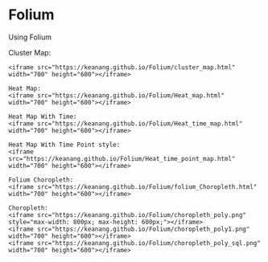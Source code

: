 # Folium
Using Folium

Cluster Map: 


<hide>
  <su>

    <iframe src="https://keanang.github.io/Folium/cluster_map.html" width="700" height="600"></iframe>

    Heat Map:
    <iframe src="https://keanang.github.io/Folium/Heat_map.html" width="700" height="600"></iframe>

    Heat Map With Time:
    <iframe src="https://keanang.github.io/Folium/Heat_time_map.html" width="700" height="600"></iframe>

    Heat Map With Time Point style:
    <iframe src="https://keanang.github.io/Folium/Heat_time_point_map.html" width="700" height="600"></iframe>

    Folium Choropleth:
    <iframe src="https://keanang.github.io/Folium/folium_Choropleth.html" width="700" height="600"></iframe>

    Choropleth:
    <iframe src="https://keanang.github.io/Folium/choropleth_poly.png" style="max-width: 800px; max-height: 600px;"></iframe>
    <iframe src="https://keanang.github.io/Folium/choropleth_poly1.png" width="700" height="600"></iframe>
    <iframe src="https://keanang.github.io/Folium/choropleth_poly_sql.png" width="700" height="600"></iframe>

</details>
